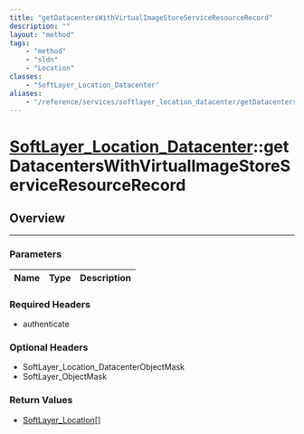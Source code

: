```yaml
---
title: "getDatacentersWithVirtualImageStoreServiceResourceRecord"
description: ""
layout: "method"
tags:
    - "method"
    - "sldn"
    - "Location"
classes:
    - "SoftLayer_Location_Datacenter"
aliases:
    - "/reference/services/softlayer_location_datacenter/getDatacentersWithVirtualImageStoreServiceResourceRecord"
---
```

# [SoftLayer_Location_Datacenter](/reference/services/SoftLayer_Location_Datacenter)::getDatacentersWithVirtualImageStoreServiceResourceRecord





## Overview 


-----

### Parameters 
|Name | Type | Description |
| --- | --- | --- |


### Required Headers
* authenticate


### Optional Headers
* SoftLayer_Location_DatacenterObjectMask
* SoftLayer_ObjectMask

### Return Values
* <a href='/reference/datatypes/SoftLayer_Location'>SoftLayer_Location[] </a>





